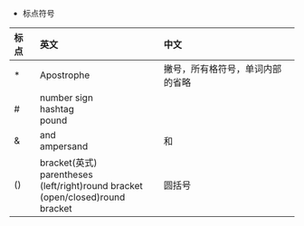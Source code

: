 - 标点符号

|标点|英文|中文|
|:-----|:-----|:-----|
|* |Apostrophe|撇号，所有格符号，单词内部的省略|
|#|number sign<br>hashtag<br>pound||
|&|and<br>ampersand|和|
|()|bracket(英式)<br>parentheses<br>(left/right)round bracket<br>(open/closed)round bracket|圆括号|